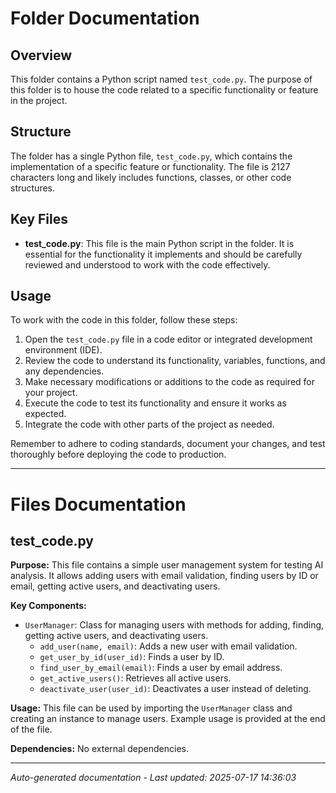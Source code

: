 # Folder Documentation

## Overview
This folder contains a Python script named `test_code.py`. The purpose of this folder is to house the code related to a specific functionality or feature in the project.

## Structure
The folder has a single Python file, `test_code.py`, which contains the implementation of a specific feature or functionality. The file is 2127 characters long and likely includes functions, classes, or other code structures.

## Key Files
- **test_code.py**: This file is the main Python script in the folder. It is essential for the functionality it implements and should be carefully reviewed and understood to work with the code effectively.

## Usage
To work with the code in this folder, follow these steps:
1. Open the `test_code.py` file in a code editor or integrated development environment (IDE).
2. Review the code to understand its functionality, variables, functions, and any dependencies.
3. Make necessary modifications or additions to the code as required for your project.
4. Execute the code to test its functionality and ensure it works as expected.
5. Integrate the code with other parts of the project as needed.

Remember to adhere to coding standards, document your changes, and test thoroughly before deploying the code to production.

---

# Files Documentation

## test_code.py

**Purpose:** This file contains a simple user management system for testing AI analysis. It allows adding users with email validation, finding users by ID or email, getting active users, and deactivating users.

**Key Components:**
- `UserManager`: Class for managing users with methods for adding, finding, getting active users, and deactivating users.
  - `add_user(name, email)`: Adds a new user with email validation.
  - `get_user_by_id(user_id)`: Finds a user by ID.
  - `find_user_by_email(email)`: Finds a user by email address.
  - `get_active_users()`: Retrieves all active users.
  - `deactivate_user(user_id)`: Deactivates a user instead of deleting.

**Usage:** This file can be used by importing the `UserManager` class and creating an instance to manage users. Example usage is provided at the end of the file.

**Dependencies:** No external dependencies.

---
*Auto-generated documentation - Last updated: 2025-07-17 14:36:03*
